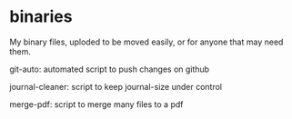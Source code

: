 # binaries
My binary files, uploded to be moved easily, or for anyone that may need them.

git-auto: automated script to push changes on github

journal-cleaner: script to keep journal-size under control

merge-pdf: script to merge many files to a pdf
